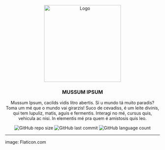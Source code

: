 <div align="center">
  <a href="https://github.com/alextibor/templates">
    <img src="https://raw.githubusercontent.com/alextibor/alextibor/main/repofiles/png/fun.png" alt="Logo" width="250" height="250">
  </a>

  <h3 align="center">MUSSUM IPSUM</h3>

  <p align="center">
    Mussum Ipsum, cacilds vidis litro abertis. Si u mundo tá muito paradis? Toma um mé que o mundo vai girarzis! Suco de cevadiss, é um leite divinis, qui tem lupuliz, matis, aguis e fermentis. Interagi no mé, cursus quis, vehicula ac nisi. In elementis mé pra quem é amistosis quis leo.
  </p>
  
  ![GitHub repo size](https://img.shields.io/github/repo-size/alextibor/beecrowdExercices) ![GitHub last commit](https://img.shields.io/github/last-commit/alextibor/beecrowdExercices) ![GitHub language count](https://img.shields.io/github/languages/count/alextibor/beecrowdExercices)
  
</div>

---

image: Flaticon.com
